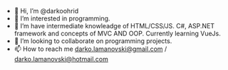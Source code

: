 - 👋 Hi, I’m @darkoohrid
- 👀 I’m interested in programming.
- 🌱 I’m have intermediate knowleadge of HTML/CSS/JS.
      C#, ASP.NET framework and concepts of MVC AND OOP.
      Currently learning VueJs.
- 💞️ I’m looking to collaborate on programming projects.
- 📫 How to reach me darko.lamanovski@gmail.com / darko.lamanovski@hotmail.com

<!---
darkoohrid/darkoohrid is a ✨ special ✨ repository because its `README.md` (this file) appears on your GitHub profile.
You can click the Preview link to take a look at your changes.
--->
